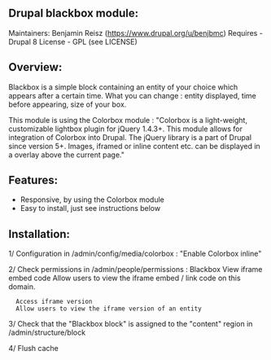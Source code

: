 Drupal blackbox module:
------------------------
Maintainers:
  Benjamin Reisz (https://www.drupal.org/u/benjbmc)
Requires - Drupal 8
License - GPL (see LICENSE)


Overview:
--------
Blackbox is a simple block containing an entity of your choice which appears after a certain time.
What you can change : entity displayed, time before appearing, size of your box.

This module is using the Colorbox module :
"Colorbox is a light-weight, customizable lightbox plugin for jQuery 1.4.3+.
This module allows for integration of Colorbox into Drupal.
The jQuery library is a part of Drupal since version 5+.
Images, iframed or inline content etc. can be displayed in a
overlay above the current page."

Features:
---------

* Responsive, by using the Colorbox module
* Easy to install, just see instructions below


Installation:
------------
1/ Configuration in /admin/config/media/colorbox : "Enable Colorbox inline"

2/ Check permissions in /admin/people/permissions :
    Blackbox
      View iframe embed code
      Allow users to view the iframe embed / link code on this domain.

      Access iframe version
      Allow users to view the iframe version of an entity

3/ Check that the "Blackbox block" is assigned to the "content" region in /admin/structure/block

4/ Flush cache
